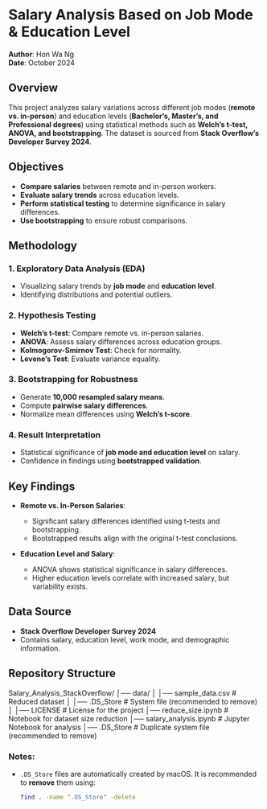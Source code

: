 # Salary Analysis Based on Job Mode & Education Level

**Author**: Hon Wa Ng  
**Date**: October 2024  

## Overview

This project analyzes salary variations across different job modes (**remote vs. in-person**) and education levels (**Bachelor’s, Master’s, and Professional degrees**) using statistical methods such as **Welch’s t-test, ANOVA, and bootstrapping**. The dataset is sourced from **Stack Overflow’s Developer Survey 2024**.

## Objectives

- **Compare salaries** between remote and in-person workers.
- **Evaluate salary trends** across education levels.
- **Perform statistical testing** to determine significance in salary differences.
- **Use bootstrapping** to ensure robust comparisons.

## Methodology

### 1. Exploratory Data Analysis (EDA)
- Visualizing salary trends by **job mode** and **education level**.
- Identifying distributions and potential outliers.

### 2. Hypothesis Testing
- **Welch’s t-test**: Compare remote vs. in-person salaries.
- **ANOVA**: Assess salary differences across education groups.
- **Kolmogorov-Smirnov Test**: Check for normality.
- **Levene’s Test**: Evaluate variance equality.

### 3. Bootstrapping for Robustness
- Generate **10,000 resampled salary means**.
- Compute **pairwise salary differences**.
- Normalize mean differences using **Welch’s t-score**.

### 4. Result Interpretation
- Statistical significance of **job mode and education level** on salary.
- Confidence in findings using **bootstrapped validation**.

## Key Findings

- **Remote vs. In-Person Salaries**:
  - Significant salary differences identified using t-tests and bootstrapping.
  - Bootstrapped results align with the original t-test conclusions.

- **Education Level and Salary**:
  - ANOVA shows statistical significance in salary differences.
  - Higher education levels correlate with increased salary, but variability exists.

## Data Source

- **Stack Overflow Developer Survey 2024**
- Contains salary, education level, work mode, and demographic information.

## Repository Structure

Salary_Analysis_StackOverflow/
│── data/
│   │── sample_data.csv  # Reduced dataset
│   │── .DS_Store        # System file (recommended to remove)
│
│── LICENSE              # License for the project
│── reduce_size.ipynb    # Notebook for dataset size reduction
│── salary_analysis.ipynb # Jupyter Notebook for analysis
│── .DS_Store            # Duplicate system file (recommended to remove)

### Notes:
- `.DS_Store` files are automatically created by macOS. It is recommended to **remove** them using:
  ```sh
  find . -name ".DS_Store" -delete



